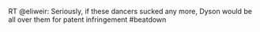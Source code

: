 <!--
id: 228734924
link: http://kevinisom.info/post/228734924/rt-eliweir-seriously-if-these-dancers-sucked
slug: rt-eliweir-seriously-if-these-dancers-sucked
date: Sat Oct 31 2009 22:09:14 GMT+1300 (NZDT)
raw: {"blog_name":"kevinisom","id":228734924,"post_url":"http://kevinisom.info/post/228734924/rt-eliweir-seriously-if-these-dancers-sucked","slug":"rt-eliweir-seriously-if-these-dancers-sucked","type":"text","date":"2009-10-31 09:09:14 GMT","timestamp":1256980154,"state":"published","format":"html","reblog_key":"dDybcqsc","tags":[],"short_url":"http://tmblr.co/Zw68YyDeZVC","highlighted":[],"feed_item":"http://twitter.com/kev_nz/statuses/5310357263","from_feed_id":"650289","note_count":0,"title":null,"body":"<p>RT @eliweir: Seriously, if these dancers sucked any more, Dyson would be all over them for patent infringement #beatdown</p>"}
publish: 2009-10-031
tags: 
title: null
-->


RT @eliweir: Seriously, if these dancers sucked any more, Dyson would be
all over them for patent infringement \#beatdown


